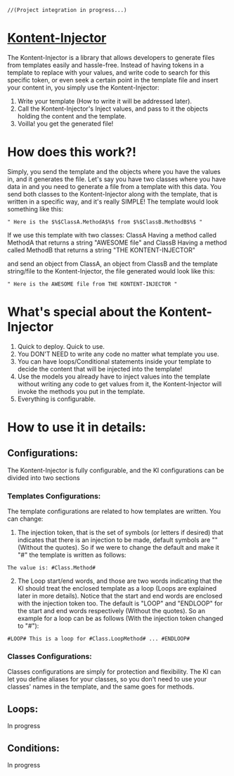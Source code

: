 ```
//(Project integration in progress...)
```
# [Kontent-Injector](https://khaledhamdy89.github.io/Kontent-Injector/)

The Kontent-Injector is a library that allows developers to generate files from templates easily and hassle-free.
Instead of having tokens in a template to replace with your values, and write code to search for this specific token, or even seek a certain point in the template file and insert your content in, you simply use the Kontent-Injector:
  1. Write your template (How to write it will be addressed later).
  2. Call the Kontent-Injector's Inject values, and pass to it the objects holding the content and the template.
  3. Voilla! you get the generated file!
  
# How does this work?!
Simply, you send the template and the objects where you have the values in, and it generates the file.
Let's say you have two classes where you have data in and you need to generate a file from a template with this data.
You send both classes to the Kontent-Injector along with the template, that is written in a specific way, and it's really SIMPLE!
The template would look something like this:
```
" Here is the $%$ClassA.MethodA$%$ from $%$ClassB.MethodB$%$ "
```
If we use this template with two classes:
ClassA
Having a method called MethodA that returns a string "AWESOME file"
and ClassB
Having a method called MethodB that returns a string "THE KONTENT-INJECTOR"

and send an object from ClassA, an object from ClassB and the template string/file to the Kontent-Injector, the file generated would look like this:
```
" Here is the AWESOME file from THE KONTENT-INJECTOR "
```
# What's special about the Kontent-Injector
1. Quick to deploy. Quick to use. 
2. You DON'T NEED to write any code no matter what template you use.
3. You can have loops/Conditional statements inside your template to decide the content that will be injected into the template!
4. Use the models you already have to inject values into the template without writing any code to get values from it, the Kontent-Injector will invoke the methods you put in the template.
5. Everything is configurable.

# How to use it in details:
## Configurations:
The Kontent-Injector is fully configurable, and the KI configurations can be divided into two sections
### Templates Configurations:
The template configurations are related to how templates are written.
You can change:
1. The injection token, that is the set of symbols (or letters if desired) that indicates that there is an injection to be made, default symbols are "$%$" (Without the quotes). So if we were to change the default and make it "#" the template is written as follows:
```
The value is: #Class.Method#
```
2. The Loop start/end words, and those are two words indicating that the KI should treat the enclosed template as a loop (Loops are explained later in more details). Notice that the start and end words are enclosed with the injection token too. The default is "LOOP" and "ENDLOOP" for the start and end words respectively (Without the quotes). So an example for a loop can be as follows (With the injection token changed to "#"):
```
#LOOP# This is a loop for #Class.LoopMethod# ... #ENDLOOP#
```
### Classes Configurations:
Classes configurations are simply for protection and flexibility. The KI can let you define aliases for your classes, so you don't need to use your classes' names in the template, and the same goes for methods.
## Loops:
In progress
## Conditions:
In progress
